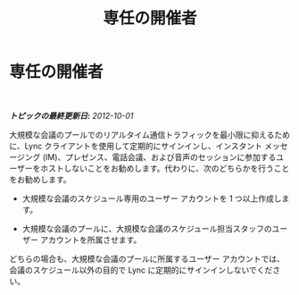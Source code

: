 ﻿---
title: 専任の開催者
TOCTitle: 専任の開催者
ms:assetid: 2f99049a-ac9a-43e3-a46d-5122b597420f
ms:mtpsurl: https://technet.microsoft.com/ja-jp/library/JJ204775(v=OCS.15)
ms:contentKeyID: 48271626
ms.date: 05/19/2016
mtps_version: v=OCS.15
ms.translationtype: HT
---

# 専任の開催者

 

_**トピックの最終更新日:** 2012-10-01_

大規模な会議のプールでのリアルタイム通信トラフィックを最小限に抑えるために、Lync クライアントを使用して定期的にサインインし、インスタント メッセージング (IM)、プレゼンス、電話会議、および音声のセッションに参加するユーザーをホストしないことをお勧めします。代わりに、次のどちらかを行うことをお勧めします。

  - 大規模な会議のスケジュール専用のユーザー アカウントを 1 つ以上作成します。

  - 大規模な会議のプールに、大規模な会議のスケジュール担当スタッフのユーザー アカウントを所属させます。

どちらの場合も、大規模な会議のプールに所属するユーザー アカウントでは、会議のスケジュール以外の目的で Lync に定期的にサインインしないでください。

